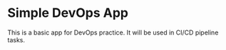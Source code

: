 # Simple DevOps App
This is a basic app for DevOps practice. It will be used in CI/CD pipeline tasks.
